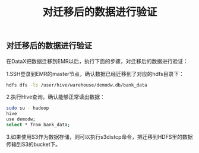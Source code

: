 ﻿---
title: "对迁移后的数据进行验证"
chapter: false
weight: 114
---

## 对迁移后的数据进行验证

在DataX把数据迁移到EMR以后，执行下面的步骤，对迁移后的数据进行验证：

1.SSH登录到EMR的master节点，确认数据已经迁移到了对应的hdfs目录下：
```bash
hdfs dfs -ls /user/hive/warehouse/demodw.db/bank_data
```

2.执行Hive查询，确认能够正常读出数据：
```bash
sudo su - hadoop
hive
use demodw;
select * from bank_data;
```

3.如果使用S3作为数据存储，则可以执行s3distcp命令，把迁移到HDFS里的数据传输到S3的bucket下。